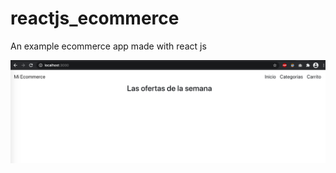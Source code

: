 # reactjs_ecommerce
An example ecommerce app made with react js

![Screenshot](screenshots/screen01.png)
